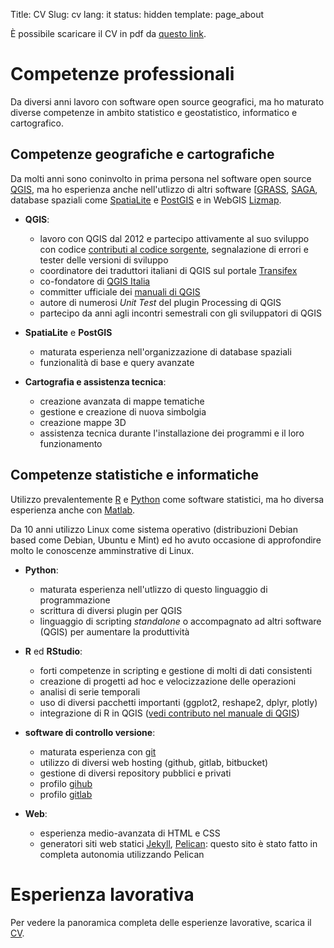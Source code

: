 Title: CV
Slug: cv
lang: it
status: hidden
template: page_about


È possibile scaricare il CV in pdf da [questo link](/extras/Matteo_Ghetta_CV.pdf).


# Competenze professionali
Da diversi anni lavoro con software open source geografici, ma ho maturato diverse competenze in ambito statistico e geostatistico, informatico e cartografico.

## Competenze geografiche e cartografiche
Da molti anni sono coninvolto in prima persona nel software open source [QGIS](www.qgis.org), ma ho esperienza anche nell'utlizzo di altri software [[GRASS](https://grass.osgeo.org/), [SAGA](http://www.saga-gis.org/en/index.html), database spaziali come [SpatiaLite](http://www.gaia-gis.it/gaia-sins/) e [PostGIS](http://postgis.net/) e in WebGIS [Lizmap](https://www.3liz.com/lizmap.html).

* **QGIS**:
    - lavoro con QGIS dal 2012 e partecipo attivamente al suo sviluppo con codice [contributi al codice sorgente](https://github.com/qgis/QGIS/commits?author=ghtmtt), segnalazione di errori e tester delle versioni di sviluppo
    - coordinatore dei traduttori italiani di QGIS sul portale [Transifex](https://www.transifex.com/qgis/QGIS/)
    - co-fondatore di [QGIS Italia](www.qgis.it)
    - committer ufficiale dei [manuali di QGIS](https://github.com/qgis/QGIS-Documentation/commits?author=ghtmtt)
    - autore di numerosi *Unit Test* del plugin Processing di QGIS
    - partecipo da anni agli incontri semestrali con gli sviluppatori di QGIS

* **SpatiaLite** e **PostGIS**
    - maturata esperienza nell'organizzazione di database spaziali
    - funzionalità di base e query avanzate

* **Cartografia e assistenza tecnica**:
    - creazione avanzata di mappe tematiche
    - gestione e creazione di nuova simbolgia
    - creazione mappe 3D
    - assistenza tecnica durante l'installazione dei programmi e il loro funzionamento

## Competenze statistiche e informatiche
Utilizzo prevalentemente [R](https://www.r-project.org/) e [Python](https://www.python.org) come software statistici, ma ho diversa esperienza anche con [Matlab](https://it.mathworks.com/products/matlab.html).

Da 10 anni utilizzo Linux come sistema operativo (distribuzioni Debian based come Debian, Ubuntu e Mint) ed ho avuto occasione di approfondire molto le conoscenze amminstrative di Linux.

* **Python**:
    - maturata esperienza nell'utlizzo di questo linguaggio di programmazione
    - scrittura di diversi plugin per QGIS
    - linguaggio di scripting *standalone* o accompagnato ad altri software (QGIS) per aumentare la produttività

* **R** ed **RStudio**:
    - forti competenze in scripting e gestione di molti di dati consistenti
    - creazione di progetti ad hoc e velocizzazione delle operazioni
    - analisi di serie temporali
    - uso di diversi pacchetti importanti (ggplot2, reshape2, dplyr, plotly)
    - integrazione di R in QGIS ([vedi contributo nel manuale di QGIS](http://docs.qgis.org/testing/en/docs/training_manual/processing/r_intro.html))

* **software di controllo versione**:
    - maturata esperienza con [git](https://git-scm.com/)
    - utilizzo di diversi web hosting (github, gitlab, bitbucket)
    - gestione di diversi repository pubblici e privati
    - profilo [gihub](https://github.com/ghtmtt)
    - profilo [gitlab](https://gitlab.com/ghtmtt)

* **Web**:
    - esperienza medio-avanzata di HTML e CSS
    - generatori siti web statici [Jekyll](https://jekyllrb.com/), [Pelican](https://blog.getpelican.com/): questo sito è stato fatto in completa autonomia utilizzando Pelican


# Esperienza lavorativa
Per vedere la panoramica completa delle esperienze lavorative, scarica il [CV](/extras/Matteo_Ghetta_CV.pdf).
